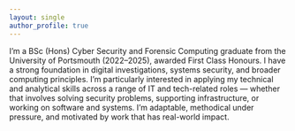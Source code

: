 ```yaml
---
layout: single
author_profile: true
---
```


I’m a BSc (Hons) Cyber Security and Forensic Computing graduate from the University of Portsmouth (2022–2025), awarded First Class Honours. I have a strong foundation in digital investigations, systems security, and broader computing principles. I’m particularly interested in applying my technical and analytical skills across a range of IT and tech-related roles — whether that involves solving security problems, supporting infrastructure, or working on software and systems. I’m adaptable, methodical under pressure, and motivated by work that has real-world impact.
